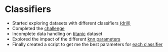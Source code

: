 # Classifiers


- Started exploring datasets with different classifiers [(drill)](https://github.com/FishMaarten/Classifiers/blob/master/drill.ipynb)
- Completed the [challenge](https://github.com/FishMaarten/Classifiers/blob/master/challenge.ipynb)
- Incomplete data handling on [titanic](https://github.com/FishMaarten/Classifiers/blob/master/titanic.ipynb) dataset
- Explored the impact of the different [knn parameters](https://github.com/FishMaarten/Classifiers/blob/master/knn_params.ipynb)
- Finally created a script to get me the best parameters for [each classifier](https://github.com/FishMaarten/Classifiers/blob/master/chlassifier_params.ipynb)
